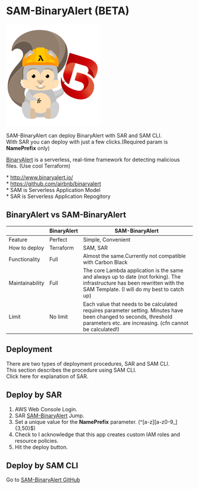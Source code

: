 # SAM-BinaryAlert (BETA)

![SAM-BinaryAlert](https://raw.githubusercontent.com/komikoni/sam-binaryalert/main/docs/SAM-BinaryAlert_small.png)

SAM-BinaryAlert can deploy BinaryAlert with SAR and SAM CLI. \
With SAR you can deploy with just a few clicks.(Required param is **NamePrefix** only) 

[BinaryAlert](http://www.binaryalert.io/) is a serverless, real-time framework for detecting malicious files. (Use cool Terraform) 

\* http://www.binaryalert.io/ \
\* https://github.com/airbnb/binaryalert \
\* SAM is Serverless Application Model\
\* SAR is Serverless Application Repogitory

## BinaryAlert vs SAM-BinaryAlert

|  | BinaryAlert | SAM-BinaryAlert |
| --- | --- | --- |
| Feature | Perfect | Simple, Convenient |
| How to deploy | Terraform | SAM, SAR |
| Functionality | Full | Almost the same.Currently not compatible with Carbon Black |
| Maintainability | Full | The core Lambda application is the same and always up to date (not forking). The infrastructure has been rewritten with the SAM Template. (I will do my best to catch up) |
| Limit | No limit | Each value that needs to be calculated requires parameter setting. Minutes have been changed to seconds, threshold parameters etc. are increasing. (cfn cannot be calculated!) |

## Deployment
There are two types of deployment procedures, SAR and SAM CLI.\
This section describes the procedure using SAM CLI.\
Click here for explanation of SAR.

## Deploy by SAR

1. AWS Web Console Login.
2. SAR [SAM-BinaryAlert](https://console.aws.amazon.com/lambda/home#/create/app?applicationId=arn:aws:serverlessrepo:ap-northeast-1:909044525866:applications/SAM-BinaryAlert) Jump.
3. Set a unique value for the **NamePrefix** parameter. (^[a-z][a-z0-9_]{3,50}$)
4. Check to I acknowledge that this app creates custom IAM roles and resource policies.
5. Hit the deploy button. 

## Deploy by SAM CLI

Go to [SAM-BinaryAlert GitHub](https://github.com/komikoni/sam-binaryalert#readme)
